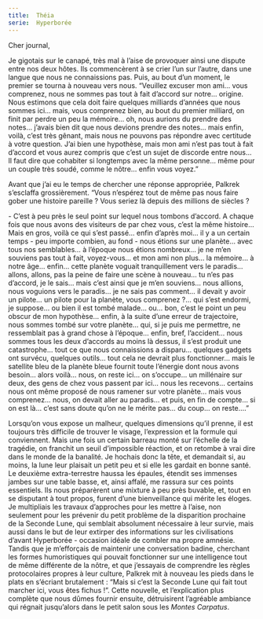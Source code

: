 ```yaml
---
title:  Théia
serie:  Hyperborée
---
```

Cher journal,


Je gigotais sur le canapé, très mal à l’aise de provoquer ainsi une dispute
entre nos deux hôtes. Ils commencèrent à se crier l’un sur l’autre, dans une
langue que nous ne connaissions pas. Puis, au bout d’un moment, le premier se
tourna à nouveau vers nous. “Veuillez excuser mon ami… vous comprenez, nous ne
sommes pas tout à fait d’accord sur notre… origine. Nous estimons que cela doit
faire quelques milliards d’années que nous sommes ici… mais, vous comprenez
bien, au bout du premier milliard, on finit par perdre un peu la mémoire… oh,
nous aurions du prendre des notes… j’avais bien dit que nous devions prendre
des notes… mais enfin, voilà, c’est très gênant, mais nous ne pouvons pas
répondre avec certitude à votre question. J’ai bien une hypothèse, mais mon ami
n’est pas tout à fait d’accord et vous aurez compris que c’est un sujet de
discorde entre nous… Il faut dire que cohabiter si longtemps avec la même
personne… même pour un couple très soudé, comme le nôtre… enfin vous voyez.”

Avant que j’ai eu le temps de chercher une réponse appropriée, Palkrek
s’esclaffa grossièrement. “Vous n’espérez tout de même pas nous faire gober une
histoire pareille ? Vous seriez là depuis des millions de siècles ?

\- C’est à peu près le seul point sur lequel nous tombons d’accord. A chaque
fois que nous avons des visiteurs de par chez vous, c’est la même histoire…
Mais en gros, voilà ce qui s’est passé… enfin d’après moi… il y a un certain
temps - peu importe combien, au fond - nous étions sur une planète… avec tous
nos semblables… à l’époque nous étions nombreux… je ne m’en souviens pas tout à
fait, voyez-vous… et mon ami non plus… la mémoire… à notre âge… enfin… cette
planète voguait tranquillement vers le paradis… allons, allons, pas la peine de
faire une scène à nouveau… tu n’es pas d’accord, je le sais… mais c’est ainsi
que je m’en souviens… nous allions, nous voguions vers le paradis… je ne sais
pas comment… il devait y avoir un pilote… un pilote pour la planète, vous
comprenez ?... qui s’est endormi, je suppose… ou bien il est tombé malade… ou…
bon, c’est le point un peu obscur de mon hypothèse… enfin, à la suite d’une
erreur de trajectoire, nous sommes tombé sur votre planète… qui, si je puis me
permettre, ne ressemblait pas à grand chose à l’époque… enfin, bref,
l’accident… nous sommes tous les deux d’accords au moins là dessus, il s’est
produit une catastrophe… tout ce que nous connaissions a disparu… quelques
gadgets ont survécu, quelques outils… tout cela ne devrait plus fonctionner…
mais le satellite bleu de la planète bleue fournit toute l’énergie dont nous
avons besoin… alors voilà… nous, on reste ici… on s’occupe… un millénaire sur
deux, des gens de chez vous passent par ici… nous les recevons… certains nous
ont même proposé de nous ramener sur votre planète… mais vous comprenez… nous,
on devait aller au paradis… et puis, en fin de compte… si on est là… c’est sans
doute qu’on ne le mérite pas… du coup… on reste....”

Lorsqu’on vous expose un malheur, quelques dimensions qu’il prenne, il est
toujours très difficile de trouver le visage, l’expression et la formule qui
conviennent. Mais une fois un certain barreau monté sur l’échelle de la
tragédie, on franchit un seuil d’impossible réaction, et on retombe à vrai dire
dans le monde de la banalité. Je hochais donc la tête, et demandait si, au
moins, la lune leur plaisait un petit peu et si elle les gardait en bonne
santé. Le deuxième extra-terrestre haussa les épaules, étendit ses immenses
jambes sur une table basse, et, ainsi affalé, me rassura sur ces points
essentiels. Ils nous préparèrent une mixture à peu près buvable, et, tout en se
disputant à tout propos, furent d’une bienveillance qui mérite les éloges. Je
multipliais les travaux d’approches pour les mettre à l’aise, non seulement
pour les prévenir du petit problème de la disparition prochaine de la Seconde
Lune, qui semblait absolument nécessaire à leur survie, mais aussi dans le but
de leur extirper des informations sur les civilisations d’avant Hyperborée -
occasion idéale de combler ma propre amnésie. Tandis que je m’efforçais de
maintenir une conversation badine, cherchant les formes humoristiques qui
pouvait fonctionner sur une intelligence tout de même différente de la nôtre,
et que j’essayais de comprendre les règles protocolaires propres à leur
culture, Palkrek mit à nouveau les pieds dans le plats en s’écriant brutalement
: “Mais si c’est la Seconde Lune qui fait tout marcher ici, vous êtes fichus
!”. Cette nouvelle, et l’explication plus complète que nous dûmes fournir
ensuite, détruisirent l’agréable ambiance qui régnait jusqu’alors dans le petit
salon sous les *Montes Carpatus*.
